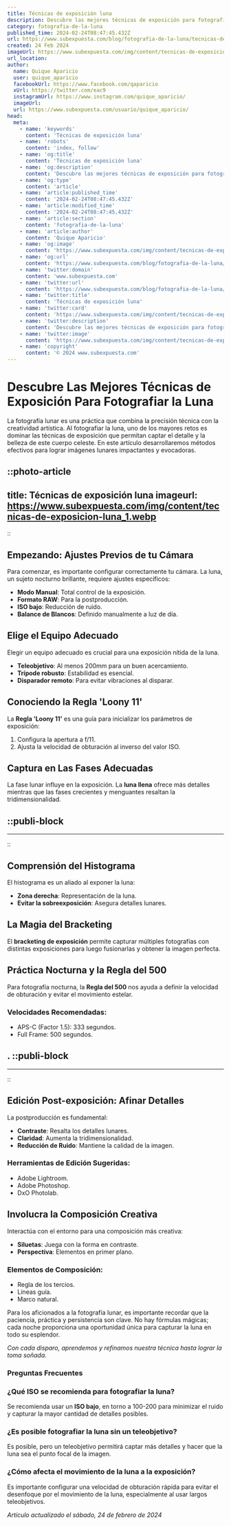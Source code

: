 ```yaml
---
title: Técnicas de exposición luna
description: Descubre las mejores técnicas de exposición para fotografiar la luna. Captura su belleza y magia con nuestros consejos expertos.
category: fotografia-de-la-luna
published_time: 2024-02-24T08:47:45.432Z
url: https://www.subexpuesta.com/blog/fotografia-de-la-luna/tecnicas-de-exposicion-luna
created: 24 Feb 2024
imageUrl: https://www.subexpuesta.com/img/content/tecnicas-de-exposicion-luna_1.webp
url_location:
author:
  name: Quique Aparicio
  user: quique_aparicio
  facebookUrl: https://www.facebook.com/qaparicio
  xUrl: https://twitter.com/eac9
  instagramUrl: https://www.instagram.com/quique_aparicio/
  imageUrl: 
  url: https://www.subexpuesta.com/usuario/quique_aparicio/
head:
  meta:
    - name: 'keywords'
      content: 'Técnicas de exposición luna'
    - name: 'robots'
      content: 'index, follow'
    - name: 'og:title'
      content: 'Técnicas de exposición luna'
    - name: 'og:description'
      content: 'Descubre las mejores técnicas de exposición para fotografiar la luna. Captura su belleza y magia con nuestros consejos expertos.'
    - name: 'og:type'
      content: 'article'
    - name: 'article:published_time'
      content: '2024-02-24T08:47:45.432Z'
    - name: 'article:modified_time'
      content: '2024-02-24T08:47:45.432Z'
    - name: 'article:section'
      content: 'fotografia-de-la-luna'
    - name: 'article:author'
      content: 'Quique Aparicio'
    - name: 'og:image'
      content: 'https://www.subexpuesta.com/img/content/tecnicas-de-exposicion-luna_1.webp'
    - name: 'og:url'
      content: 'https://www.subexpuesta.com/blog/fotografia-de-la-luna/tecnicas-de-exposicion-luna'
    - name: 'twitter:domain'
      content: 'www.subexpuesta.com'
    - name: 'twitter:url'
      content: 'https://www.subexpuesta.com/blog/fotografia-de-la-luna/tecnicas-de-exposicion-luna'
    - name: 'twitter:title'
      content: 'Técnicas de exposición luna'
    - name: 'twitter:card'
      content: 'https://www.subexpuesta.com/img/content/tecnicas-de-exposicion-luna_1.webp'
    - name: 'twitter:description'
      content: 'Descubre las mejores técnicas de exposición para fotografiar la luna. Captura su belleza y magia con nuestros consejos expertos.'
    - name: 'twitter:image'
      content: 'https://www.subexpuesta.com/img/content/tecnicas-de-exposicion-luna_1.webp'
    - name: 'copyright'
      content: '© 2024 www.subexpuesta.com'
---
```

# Descubre Las Mejores Técnicas de Exposición Para Fotografiar la Luna

La fotografía lunar es una práctica que combina la precisión técnica con la creatividad artística. Al fotografiar la luna, uno de los mayores retos es dominar las técnicas de exposición que permitan captar el detalle y la belleza de este cuerpo celeste. En este artículo desarrollaremos métodos efectivos para lograr imágenes lunares impactantes y evocadoras.


::photo-article
---
title: Técnicas de exposición luna
imageurl: https://www.subexpuesta.com/img/content/tecnicas-de-exposicion-luna_1.webp
---
::


## Empezando: Ajustes Previos de tu Cámara
Para comenzar, es importante configurar correctamente tu cámara. La luna, un sujeto nocturno brillante, requiere ajustes específicos:

- **Modo Manual**: Total control de la exposición.
- **Formato RAW**: Para la postproducción.
- **ISO bajo**: Reducción de ruido.
- **Balance de Blancos**: Definido manualmente a luz de día.

## Elige el Equipo Adecuado
Elegir un equipo adecuado es crucial para una exposición nítida de la luna.

- **Teleobjetivo**: Al menos 200mm para un buen acercamiento.
- **Trípode robusto**: Estabilidad es esencial.
- **Disparador remoto**: Para evitar vibraciones al disparar.

## Conociendo la Regla 'Loony 11'
La **Regla 'Loony 11'** es una guía para inicializar los parámetros de exposición:

1. Configura la apertura a f/11.
2. Ajusta la velocidad de obturación al inverso del valor ISO.

## Captura en Las Fases Adecuadas
La fase lunar influye en la exposición. La **luna llena** ofrece más detalles mientras que las fases crecientes y menguantes resaltan la tridimensionalidad.


  ::publi-block
  ---
  ---
  ::
  
  
## Comprensión del Histograma
El histograma es un aliado al exponer la luna:

- **Zona derecha**: Representación de la luna.
- **Evitar la sobreexposición**: Asegura detalles lunares.

## La Magia del Bracketing
El **bracketing de exposición** permite capturar múltiples fotografías con distintas exposiciones para luego fusionarlas y obtener la imagen perfecta.

## Práctica Nocturna y la Regla del 500
Para fotografía nocturna, la **Regla del 500** nos ayuda a definir la velocidad de obturación y evitar el movimiento estelar.

### Velocidades Recomendadas:
- APS-C (Factor 1.5): 333 segundos.
- Full Frame: 500 segundos.

.
  ::publi-block
  ---
  ---
  ::
  
  
## Edición Post-exposición: Afinar Detalles
La postproducción es fundamental:

- **Contraste**: Resalta los detalles lunares.
- **Claridad**: Aumenta la tridimensionalidad.
- **Reducción de Ruido**: Mantiene la calidad de la imagen.

### Herramientas de Edición Sugeridas:
- Adobe Lightroom.
- Adobe Photoshop.
- DxO Photolab.

## Involucra la Composición Creativa
Interactúa con el entorno para una composición más creativa:

- **Siluetas**: Juega con la forma en contraste.
- **Perspectiva**: Elementos en primer plano.

### Elementos de Composición:
- Regla de los tercios.
- Líneas guía.
- Marco natural.

Para los aficionados a la fotografía lunar, es importante recordar que la paciencia, práctica y persistencia son clave. No hay fórmulas mágicas; cada noche proporciona una oportunidad única para capturar la luna en todo su esplendor.

*Con cada disparo, aprendemos y refinamos nuestra técnica hasta lograr la toma soñada.*

### Preguntas Frecuentes
### ¿Qué ISO se recomienda para fotografiar la luna?
Se recomienda usar un **ISO bajo**, en torno a 100-200 para minimizar el ruido y capturar la mayor cantidad de detalles posibles.

### ¿Es posible fotografiar la luna sin un teleobjetivo?
Es posible, pero un teleobjetivo permitirá captar más detalles y hacer que la luna sea el punto focal de la imagen.

### ¿Cómo afecta el movimiento de la luna a la exposición?
Es importante configurar una velocidad de obturación rápida para evitar el desenfoque por el movimiento de la luna, especialmente al usar largos teleobjetivos.

_Artículo actualizado el sábado, 24 de febrero de 2024_
